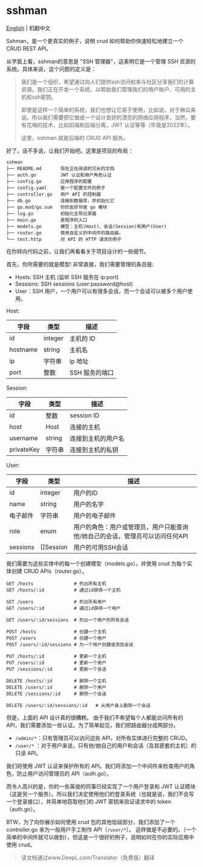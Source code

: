 # sshman

[English](README.md) | 机翻中文

Sshman，是一个更真实的例子，说明 crud 如何帮助你快速轻松地建立一个CRUD REST API。

从字面上看，sshman的意思是 "SSH 管理器"，这表明它是一个管理 SSH 资源的系统。具体来说，这个问题的定义是：

> 我们是一个组织，希望通过向人们提供ssh访问权来与社区分享我们的计算资源。我们正在开发一个系统，以帮助我们管理我们的用户账户、可用的主机和ssh密钥。
>
> 即使是这样一个简单的系统，我们也想让它易于使用，比如说，对于麻瓜来说。所以我们需要把它做成一个设计良好的漂亮的网络应用程序，当然，要有花哨的技术，比如前端和后端分离，JWT 认证等等（毕竟是2022年）。
>
> 这里，sshman 就是后端的 CRUD API 服务。

好了，话不多说，让我们开始吧。这里是项目的布局：

```
sshman
├── README.md       现在正在阅读的冗长的文档
├── auth.go         JWT 认证和用户角色认证
├── config.go       应用程序的配置
├── config.yaml     是一个配置文件的例子
├── controller.go   用户 API 的控制器
├── db.go           连接到数据库，并初始化它
├── go.mod/go.sum   你的友好邻居 go 模块
├── log.go          初始化全局记录器
├── main.go         是程序的入口
├── models.go       模型：主机(Host)、会话(Session)和用户(User)
├── router.go       使用自定义的中间件的路由器。
└── test.http       对 API 的 HTTP 请求的例子
```

在你转向代码之前，让我们再看看关于项目设计的一些细节。

首先，你所需要的就是模型! 非常直接，我们需要管理的条目是:

- Hosts: SSH 主机 (监听 SSH 服务在 ip:port)
- Sessions: SSH sessions (user:password@host)
- User：SSH 用户，一个用户可以有很多会话，而一个会话可以被多个用户使用。

Host:

| 字段       | 类型       | 描述        |
|----------|----------|-----------|
| id       | integer  | 主机的 ID    |
| hostname | string   | 主机名       |
| ip       | 字符串      | ip 地址     |
| port     | 整数       | SSH 服务的端口 |

Session:

| 字段         | 类型     | 描述         |
|------------|--------|------------|
| id         | 整数     | session ID |
| host       | Host   | 连接的主机      |
| username   | string | 连接到主机的用户名  |
| privateKey | 字符串    | 连接到主机的私钥   |

User:

| 字段        | 类型        | 描述                                       |
|-----------|-----------|------------------------------------------|
| id        | integer   | 用户的ID                                    |
| name      | string    | 用户的名字                                    |
| 电子邮件      |  字符串      | 用户的电子邮件                                  |
| role      | enum      | 用户的角色：用户或管理员，用户只能查询他/她自己的会话，管理员可以访问任何API |
| sessions  | []Session | 用户的可用SSH会话                               |

我们需要为这些实体中的每一个创建模型（models.go）。并使用 crud 为每个实体创建 CRUD APIs（router.go）。

```
GET /hosts               # 列出所有主机
GET /hosts/:id           # 通过id获得一个主机

GET /users               # 列出所有用户
GET /users/:id           # 通过id获得一个用户

GET /users/:id/sessions  # 列出一个用户的所有会话

POST /hosts              # 创建一个主机
POST /users              # 创建一个用户
POST /users/:id/sessions # 为一个用户创建或添加会话

PUT /hosts/:id           # 更新一个主机
PUT /users/:id           # 更新一个用户
PUT /sessions/:id        # 更新一个会话

DELETE /hosts/:id        # 删除一个主机
DELETE /users/:id        # 删除一个用户
DELETE /sessions/:id     # 删除一个会话

DELETE /users/:id/sessions/:id   # 从用户身上删除一个会话
```

但是，上面的 API 设计真的很糟糕。
由于我们不希望每个人都能访问所有的 API，我们需要添加一些认证。为了简单起见，我们把路由器分成两部分。

- `/admin/*`：只有管理员可以访问这些 API，对所有实体进行完整的 CRUD。
- `/user/*` ：对于用户来说，只有他/她自己的用户和会话（及其嵌套的主机）的只读 API。

我们将使用 JWT 认证来保护所有的 API。我们将添加一个中间件来检查用户的角色，防止用户访问管理员的 API（auth.go）。

而令人高兴的是，你的一些英俊的同事已经实现了一个用户登录和 JWT 认证模块（这是另一个服务）。所以我们决定使用他们的登录系统（也就是说，我们不会写一个登录接口），并简单地窃取他们的 JWT 密钥来验证请求中的 token（auth.go）。

BTW，为了向你展示如何使用 crud 包的其他低级部分，我们添加了一个 controller.go 来为一般用户手工制作 API（`/user/*`）。
这样做是不必要的，（一个简单的中间件就可以做到），但这是一个很好的例子，说明如何在你的实际应用中使用 crud。

> 该文档通过www.DeepL.com/Translator（免费版）翻译
